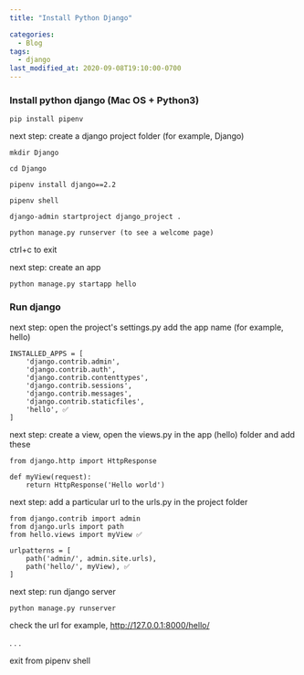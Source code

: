 ```yaml
---
title: "Install Python Django"

categories:
  - Blog
tags:
  - django
last_modified_at: 2020-09-08T19:10:00-0700
---
```


### Install python django (Mac OS + Python3)

```
pip install pipenv
```

next step: create a django project folder (for example, Django)

```
mkdir Django

cd Django

pipenv install django==2.2
```

```
pipenv shell

django-admin startproject django_project .

python manage.py runserver (to see a welcome page)
```

ctrl+c to exit

next step: create an app

```
python manage.py startapp hello
```

### Run django

next step: open the project's settings.py add the app name (for example, hello)

```
INSTALLED_APPS = [
    'django.contrib.admin',
    'django.contrib.auth',
    'django.contrib.contenttypes',
    'django.contrib.sessions',
    'django.contrib.messages',
    'django.contrib.staticfiles',
    'hello', ✅
]
```

next step: create a view, open the views.py in the app (hello) folder and add these

```
from django.http import HttpResponse

def myView(request):
    return HttpResponse('Hello world')
```

next step: add a particular url to the urls.py in the project folder

```
from django.contrib import admin
from django.urls import path
from hello.views import myView ✅

urlpatterns = [
    path('admin/', admin.site.urls),
    path('hello/', myView), ✅
]

```

next step: run django server

```
python manage.py runserver
```

check the url for example, http://127.0.0.1:8000/hello/

.
.
.

exit from pipenv shell
